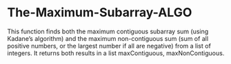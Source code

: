 # The-Maximum-Subarray-ALGO

This function finds both the maximum contiguous subarray sum (using Kadane’s algorithm) and the maximum non-contiguous sum (sum of all positive numbers, or the largest number if all are negative) from a list of integers. It returns both results in a list maxContiguous, maxNonContiguous.
